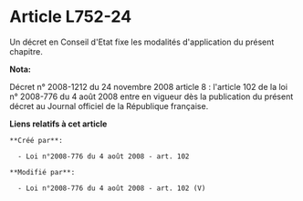 # Article L752-24

Un décret en Conseil d'Etat fixe les modalités d'application du présent chapitre.

**Nota:**

Décret n° 2008-1212 du 24 novembre 2008 article 8 : l'article 102 de la loi n° 2008-776 du 4 août 2008 entre en vigueur dès
la publication du présent décret au Journal officiel de la République française.

**Liens relatifs à cet article**

	**Créé par**:

	  - Loi n°2008-776 du 4 août 2008 - art. 102

	**Modifié par**:

	  - Loi n°2008-776 du 4 août 2008 - art. 102 (V)
